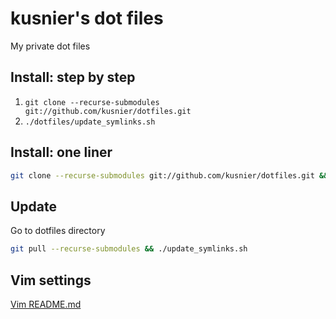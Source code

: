 # kusnier's dot files

My private dot files

## Install: step by step

1. `git clone --recurse-submodules git://github.com/kusnier/dotfiles.git`
2. `./dotfiles/update_symlinks.sh`

## Install: one liner

```bash
git clone --recurse-submodules git://github.com/kusnier/dotfiles.git && ./dotfiles/update_symlinks.sh
```

## Update

Go to dotfiles directory

```bash
git pull --recurse-submodules && ./update_symlinks.sh
```

## Vim settings

[Vim README.md](https://github.com/kusnier/dotfiles/tree/master/home/vim#readme)
